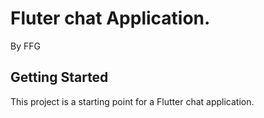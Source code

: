 # Fluter chat Application.

By FFG 

## Getting Started

This project is a starting point for a Flutter chat application.

